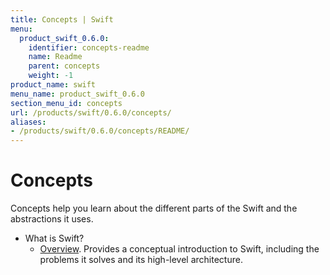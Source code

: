 ```yaml
---
title: Concepts | Swift
menu:
  product_swift_0.6.0:
    identifier: concepts-readme
    name: Readme
    parent: concepts
    weight: -1
product_name: swift
menu_name: product_swift_0.6.0
section_menu_id: concepts
url: /products/swift/0.6.0/concepts/
aliases:
- /products/swift/0.6.0/concepts/README/
---
```


# Concepts

Concepts help you learn about the different parts of the Swift and the abstractions it uses.

- What is Swift?
  - [Overview](/products/swift/0.6.0/concepts/what-is-swift/overview). Provides a conceptual introduction to Swift, including the problems it solves and its high-level architecture.
